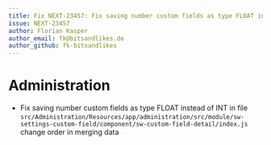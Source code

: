 ```yaml
---
title: Fix NEXT-23457: Fix saving number custom fields as type FLOAT instead of INT
issue: NEXT-23457
author: Florian Kasper
author_email: fk@bitsandlikes.de
author_github: fk-bitsandlikes
---
```


# Administration

* Fix saving number custom fields as type FLOAT instead of INT
  in file `src/Administration/Resources/app/administration/src/module/sw-settings-custom-field/component/sw-custom-field-detail/index.js`
  change order in merging data
